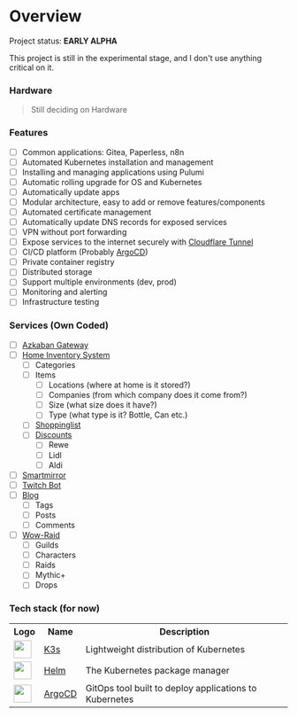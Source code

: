 # Overview

Project status: **EARLY ALPHA**

This project is still in the experimental stage, and I don't use anything critical on it.

### Hardware

> Still deciding on Hardware

### Features

- [ ] Common applications: Gitea, Paperless, n8n
- [ ] Automated Kubernetes installation and management
- [ ] Installing and managing applications using Pulumi
- [ ] Automatic rolling upgrade for OS and Kubernetes
- [ ] Automatically update apps
- [ ] Modular architecture, easy to add or remove features/components
- [ ] Automated certificate management
- [ ] Automatically update DNS records for exposed services
- [ ] VPN without port forwarding
- [ ] Expose services to the internet securely with [Cloudflare Tunnel](https://www.cloudflare.com/products/tunnel/)
- [ ] CI/CD platform (Probably [ArgoCD](https://argoproj.github.io/cd/))
- [ ] Private container registry
- [ ] Distributed storage
- [ ] Support multiple environments (dev, prod)
- [ ] Monitoring and alerting
- [ ] Infrastructure testing

### Services (Own Coded)

- [ ] [Azkaban Gateway](https://api.toxictoast.de)
- [ ] [Home Inventory System](https://inventory.toxictoast.de)
    - [ ] Categories
    - [ ] Items
        - [ ] Locations (where at home is it stored?)
        - [ ] Companies (from which company does it come from?)
        - [ ] Size (what size does it have?)
        - [ ] Type (what type is it? Bottle, Can etc.)
    - [ ] [Shoppinglist](https://shoppinglist.toxictoast.de)
    - [ ] [Discounts](https://discounts.toxictoast.de)
        - [ ] Rewe
        - [ ] Lidl
        - [ ] Aldi
- [ ] [Smartmirror](https://mirror.toxictoast.de)
- [ ] [Twitch Bot](https://twitch.toxictoast.de)
- [ ] [Blog](https://blog.toxictoast.de)
  - [ ] Tags
  - [ ] Posts
  - [ ] Comments
- [ ] [Wow-Raid](https://raid.toxictoast.de)
    - [ ] Guilds
    - [ ] Characters
    - [ ] Raids
    - [ ] Mythic+
    - [ ] Drops

### Tech stack (for now)

<table>
    <tr>
        <th>Logo</th>
        <th>Name</th>
        <th>Description</th>
    </tr>
<tr>
        <td><img width="32" src="https://cncf-branding.netlify.app/img/projects/k3s/icon/color/k3s-icon-color.svg"></td>
        <td><a href="https://k3s.io">K3s</a></td>
        <td>Lightweight distribution of Kubernetes</td>
    </tr>
    <tr>
        <td><img width="32" src="https://cncf-branding.netlify.app/img/projects/helm/icon/color/helm-icon-color.svg"></td>
        <td><a href="https://helm.sh">Helm</a></td>
        <td>The Kubernetes package manager</td>
    </tr>
    <tr>
        <td><img width="32" src="https://cncf-branding.netlify.app/img/projects/argo/icon/color/argo-icon-color.svg"></td>
        <td><a href="https://argoproj.github.io/cd">ArgoCD</a></td>
        <td>GitOps tool built to deploy applications to Kubernetes</td>
    </tr>

</table>